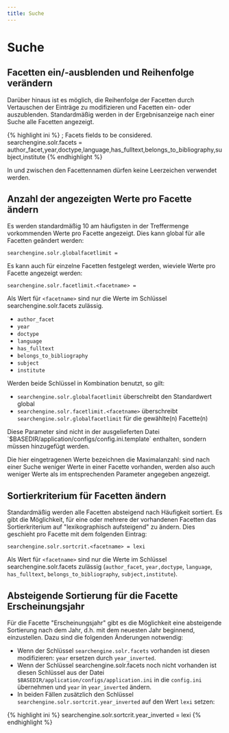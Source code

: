 ```yaml
---
title: Suche
---
```


# Suche

## Facetten ein/-ausblenden und Reihenfolge verändern

Darüber hinaus ist es möglich, die Reihenfolge der Facetten durch Vertauschen der Einträge zu
modifizieren und Facetten ein- oder auszublenden. Standardmäßig werden in der Ergebnisanzeige
nach einer Suche alle Facetten angezeigt.

{% highlight ini %}
; Facets fields to be considered.
searchengine.solr.facets = author_facet,year,doctype,language,has_fulltext,belongs_to_bibliography,subject,institute
{% endhighlight %}

<p class="warning">
In und zwischen den Facettennamen dürfen keine Leerzeichen verwendet werden.
</p>

## Anzahl der angezeigten Werte pro Facette ändern

Es werden standardmäßig 10 am häufigsten in der Treffermenge vorkommenden Werte pro Facette
angezeigt. Dies kann global für alle Facetten geändert werden:

    searchengine.solr.globalfacetlimit =

Es kann auch für einzelne Facetten festgelegt werden, wieviele Werte pro Facette angezeigt werden:

    searchengine.solr.facetlimit.<facetname> =

Als Wert für `<facetname>` sind nur die Werte im Schlüssel searchengine.solr.facets zulässig.

* `author_facet`
* `year`
* `doctype`
* `language`
* `has_fulltext`
* `belongs_to_bibliography`
* `subject`
* `institute`

Werden beide Schlüssel in Kombination benutzt, so gilt:

* `searchengine.solr.globalfacetlimit` überschreibt den Standardwert global
* `searchengine.solr.facetlimit.<facetname>` überschreibt
  `searchengine.solr.globalfacetlimit` für die gewählte(n) Facette(n)

<p class="note" markdown="1">
Diese Parameter sind nicht in der ausgelieferten Datei `$BASEDIR/application/configs/config.ini.template`
enthalten, sondern müssen hinzugefügt werden.
</p>

<p class="note">
Die hier eingetragenen Werte bezeichnen die Maximalanzahl: sind nach einer Suche weniger
Werte in einer Facette vorhanden, werden also auch weniger Werte als im entsprechenden
Parameter angegeben angezeigt.
</p>

## Sortierkriterium für Facetten ändern

Standardmäßig werden alle Facetten absteigend nach Häufigkeit sortiert. Es gibt die Möglichkeit, für
eine oder mehrere der vorhandenen Facetten das Sortierkriterium auf "lexikographisch aufsteigend"
zu ändern. Dies geschieht pro Facette mit dem folgenden Eintrag:

    searchengine.solr.sortcrit.<facetname> = lexi

Als Wert für `<facetname>` sind nur die Werte im Schlüssel searchengine.solr.facets zulässig
(`author_facet`, `year,doctype`, `language`, `has_fulltext`, `belongs_to_bibliography`, `subject,institute`).

## Absteigende Sortierung für die Facette Erscheinungsjahr

Für die Facette "Erscheinungsjahr" gibt es die Möglichkeit eine absteigende Sortierung nach dem
Jahr, d.h. mit dem neuesten Jahr beginnend, einzustellen. Dazu sind die folgenden Änderungen
notwendig:

* Wenn der Schlüssel `searchengine.solr.facets` vorhanden ist diesen modifizieren: `year`
  ersetzen durch `year_inverted`.
* Wenn der Schlüssel searchengine.solr.facets noch nicht vorhanden ist diesen Schlüssel aus
  der Datei `$BASEDIR/application/configs/application.ini` in die `config.ini` übernehmen
  und `year` in `year_inverted` ändern.
* In beiden Fällen zusätzlich den Schlüssel `searchengine.solr.sortcrit.year_inverted` auf
  den Wert `lexi` setzen:

{% highlight ini %}
searchengine.solr.sortcrit.year_inverted = lexi
{% endhighlight %}
